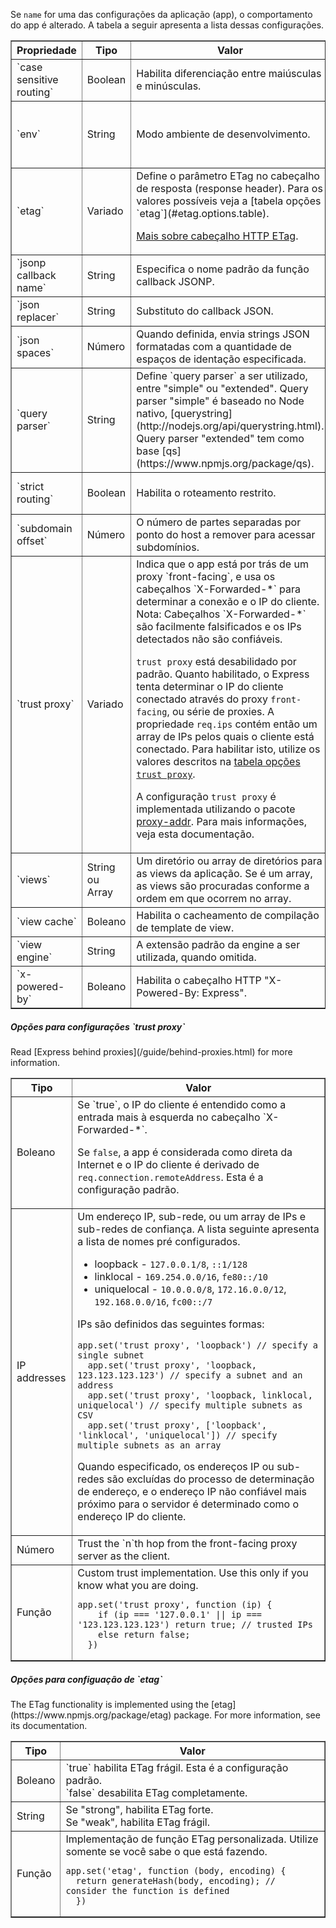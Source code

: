 Se `name` for uma das configurações da aplicação (app), o comportamento do app é alterado. A tabela a seguir apresenta a lista dessas configurações.

<div class="table-scroller">
  <table class="doctable" border="1">
    <thead><tr><th id="app-settings-property">Propriedade</th><th>Tipo</th><th>Valor</th><th>Padrão</th></tr></thead>
    <tbody>
    <tr>
  <td markdown="1">
  `case sensitive routing`
  </td>
      <td>Boolean</td>
      <td>Habilita diferenciação entre maiúsculas e minúsculas.</td>
      <td>Disabled. Trata  "/Foo" e "/foo" como a mesma coisa.</td>
    </tr>
    <tr>
  <td markdown="1">
  `env`
  </td>
      <td>String</td>
      <td>Modo ambiente de desenvolvimento.</td>
  <td markdown="1">
  `process.env.NODE_ENV` (variável de ambiente de desenvolvimento `NODE_ENV`) ou "development".
  </td>
    </tr>
    <tr>
  <td markdown="1">
  `etag`
  </td>
      <td>Variado</td>
  <td markdown="1">
  Define o parâmetro ETag no cabeçalho de resposta (response header). Para os valores possíveis veja a [tabela opções `etag`](#etag.options.table).
  
  [Mais sobre cabeçalho HTTP ETag](http://en.wikipedia.org/wiki/HTTP_ETag).
  </td>
  <td markdown="1">
  `weak`
  </td>
    </tr>
    <tr>
  <td markdown="1">
  `jsonp callback name`
  </td>
      <td>String</td>
      <td>Especifica o nome padrão da função callback JSONP.</td>
  <td markdown="1">
  `?callback=`
  </td>
    </tr>
    <tr>
  <td markdown="1">
  `json replacer`
  </td>
      <td>String</td>
      <td>Substituto do callback JSON.</td>
  <td markdown="1">
  `null`
  </td>
    </tr>
    <tr>
  <td markdown="1">
  `json spaces`
  </td>
      <td>Número</td>
      <td>Quando definida, envia strings JSON formatadas com a quantidade de espaços de identação especificada.</td>
      <td>Disabled.</td>
    </tr>
    <tr>
  <td markdown="1">
  `query parser`
  </td>
      <td>String</td>
  <td markdown="1">
  Define `query parser` a ser utilizado, entre "simple" ou "extended". Query parser "simple" é baseado no Node nativo, [querystring](http://nodejs.org/api/querystring.html). Query parser "extended" tem como base [qs](https://www.npmjs.org/package/qs).
  </td>
      <td>"extended"</td>
    </tr>
    <tr>
  <td markdown="1">
  `strict routing`
  </td>
      <td>Boolean</td>
      <td>Habilita o roteamento restrito.</td>
      <td>Disabled. Trata "/foo" e "/foo/" como sendo a mesma rota.</td>
    </tr>
    <tr>
  <td markdown="1">
  `subdomain offset`
  </td>
      <td>Número</td>
      <td>O número de partes separadas por ponto do host a remover para acessar subdomínios.</td>
      <td>2</td>
    </tr>
    <tr>
  <td markdown="1">
  `trust proxy`
  </td>
      <td>Variado</td>
  <td markdown="1">
  Indica que o app está por trás de um proxy `front-facing`, e usa os cabeçalhos `X-Forwarded-*` para determinar a conexão e o IP do cliente. Nota: Cabeçalhos `X-Forwarded-*` são facilmente falsificados e os IPs detectados não são confiáveis.  

  `trust proxy` está desabilidado por padrão. Quanto habilitado, o Express tenta determinar o IP do cliente conectado através do proxy `front-facing`, ou série de proxies. A propriedade `req.ips` contém então um array de IPs pelos quais o cliente está conectado. Para habilitar isto, utilize os valores descritos na [tabela opções `trust proxy`](#trust.proxy.options.table).  

  A configuração `trust proxy` é implementada utilizando o pacote [proxy-addr](https://www.npmjs.org/package/proxy-addr). Para mais informações, veja esta documentação.
  </td>
      <td>Disabled.</td>
    </tr>
    <tr>
  <td markdown="1">
  `views`
  </td>
      <td>String ou Array</td>
      <td>Um diretório ou array de diretórios para as views da aplicação. Se é um array, as views são procuradas conforme a ordem em que ocorrem no array.</td>
  <td markdown="1">
  `process.cwd() + '/views'`
  </td>
    </tr>
    <tr>
  <td markdown="1">
  `view cache`
  </td>
      <td>Boleano</td>
      <td>Habilita o cacheamento de compilação de template de view.</td>
  <td markdown="1">
  `true` em produção.
  </td>
    </tr>
    <tr>
  <td markdown="1">
  `view engine`
  </td>
      <td>String</td>
      <td>A extensão padrão da engine a ser utilizada, quando omitida.</td>
      <td></td>
    </tr>
    <tr>
  <td markdown="1">
  `x-powered-by`
  </td>
      <td>Boleano</td>
      <td>Habilita o cabeçalho HTTP "X-Powered-By: Express".</td>
  <td markdown="1">
  `true`
  </td>
    </tr>
    </tbody>
  </table>

  <h5 id="trust.proxy.options.table">Opções para configurações `trust proxy`</h5>

  <p markdown="1">
  Read [Express behind proxies](/guide/behind-proxies.html) for more
  information.
  </p>

  <table class="doctable" border="1">
    <thead><tr><th>Tipo</th><th>Valor</th></tr></thead>
    <tbody>
      <tr>
        <td>Boleano</td>
  <td markdown="1">
  Se `true`, o IP do cliente é entendido como a entrada mais à esquerda no cabeçalho `X-Forwarded-*`.

  Se `false`, a app é considerada como direta da Internet e o IP do cliente é derivado de `req.connection.remoteAddress`. Esta é a configuração padrão.
  </td>
      </tr>
      <tr>
        <td>IP addresses</td>
  <td markdown="1">
  Um endereço IP, sub-rede, ou um array de IPs e sub-redes de confiança. A lista seguinte apresenta a lista de nomes pré configurados.

  * loopback - `127.0.0.1/8`, `::1/128`
  * linklocal - `169.254.0.0/16`, `fe80::/10`
  * uniquelocal - `10.0.0.0/8`, `172.16.0.0/12`, `192.168.0.0/16`, `fc00::/7`

  IPs são definidos das seguintes formas:

  <pre><code class="language-js">app.set('trust proxy', 'loopback') // specify a single subnet
  app.set('trust proxy', 'loopback, 123.123.123.123') // specify a subnet and an address
  app.set('trust proxy', 'loopback, linklocal, uniquelocal') // specify multiple subnets as CSV
  app.set('trust proxy', ['loopback', 'linklocal', 'uniquelocal']) // specify multiple subnets as an array</code></pre>
  Quando especificado, os endereços IP ou sub-redes são excluídas do processo de determinação de endereço, e o endereço IP não confiável mais próximo para o servidor é determinado como o endereço IP do cliente.
  </td>
      </tr>
      <tr>
        <td>Número</td>
  <td markdown="1">
  Trust the `n`th hop from the front-facing proxy server as the client.
  </td>
      </tr>
      <tr>
        <td>Função</td>
  <td markdown="1">
  Custom trust implementation. Use this only if you know what you are doing.
  <pre><code class="language-js">app.set('trust proxy', function (ip) {
    if (ip === '127.0.0.1' || ip === '123.123.123.123') return true; // trusted IPs
    else return false;
  })</code></pre>
  </td>
      </tr>
    </tbody>
  </table>

  <h5 id="etag.options.table">Opções para configuação de `etag`</h5>

  <p markdown="1">
  The ETag functionality is implemented using the
  [etag](https://www.npmjs.org/package/etag) package.
  For more information, see its documentation.
  </p>

  <table class="doctable" border="1">
    <thead><tr><th>Tipo</th><th>Valor</th></tr></thead>
    <tbody>
      <tr>
        <td>Boleano</td>
  <td markdown="1">
  `true` habilita ETag frágil. Esta é a configuração padrão.<br>
  `false` desabilita ETag completamente.
  </td>
      </tr>
      <tr>
        <td>String</td>
        <td>
            Se "strong", habilita ETag forte.<br>
            Se "weak", habilita ETag frágil.
        </td>
      </tr>
      <tr>
        <td>Função</td>
  <td markdown="1">Implementação de função ETag personalizada. Utilize somente se você sabe o que está fazendo.

  <pre><code class="language-js">app.set('etag', function (body, encoding) {
  return generateHash(body, encoding); // consider the function is defined
  })</code></pre>

  </td>
      </tr>
    </tbody>
  </table>
</div>
